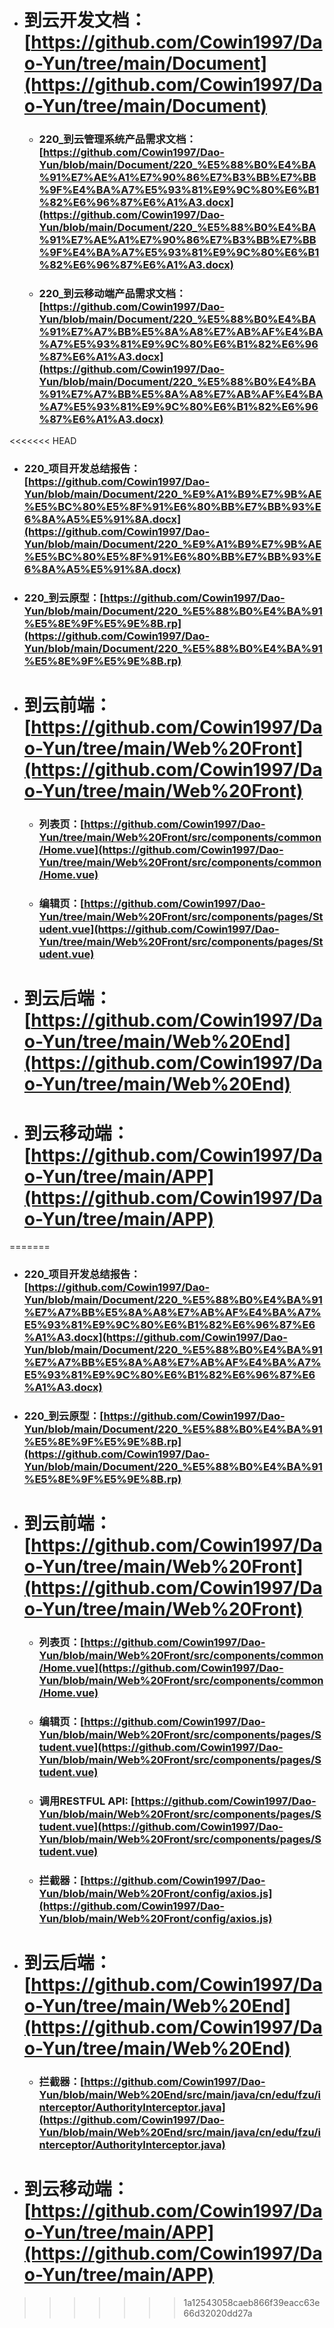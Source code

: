 + # 到云开发文档：[https://github.com/Cowin1997/Dao-Yun/tree/main/Document](https://github.com/Cowin1997/Dao-Yun/tree/main/Document)
   - ### 220_到云管理系统产品需求文档：[https://github.com/Cowin1997/Dao-Yun/blob/main/Document/220_%E5%88%B0%E4%BA%91%E7%AE%A1%E7%90%86%E7%B3%BB%E7%BB%9F%E4%BA%A7%E5%93%81%E9%9C%80%E6%B1%82%E6%96%87%E6%A1%A3.docx](https://github.com/Cowin1997/Dao-Yun/blob/main/Document/220_%E5%88%B0%E4%BA%91%E7%AE%A1%E7%90%86%E7%B3%BB%E7%BB%9F%E4%BA%A7%E5%93%81%E9%9C%80%E6%B1%82%E6%96%87%E6%A1%A3.docx)
   - ### 220_到云移动端产品需求文档：[https://github.com/Cowin1997/Dao-Yun/blob/main/Document/220_%E5%88%B0%E4%BA%91%E7%A7%BB%E5%8A%A8%E7%AB%AF%E4%BA%A7%E5%93%81%E9%9C%80%E6%B1%82%E6%96%87%E6%A1%A3.docx](https://github.com/Cowin1997/Dao-Yun/blob/main/Document/220_%E5%88%B0%E4%BA%91%E7%A7%BB%E5%8A%A8%E7%AB%AF%E4%BA%A7%E5%93%81%E9%9C%80%E6%B1%82%E6%96%87%E6%A1%A3.docx)
<<<<<<< HEAD
   - ### 220_项目开发总结报告：[https://github.com/Cowin1997/Dao-Yun/blob/main/Document/220_%E9%A1%B9%E7%9B%AE%E5%BC%80%E5%8F%91%E6%80%BB%E7%BB%93%E6%8A%A5%E5%91%8A.docx](https://github.com/Cowin1997/Dao-Yun/blob/main/Document/220_%E9%A1%B9%E7%9B%AE%E5%BC%80%E5%8F%91%E6%80%BB%E7%BB%93%E6%8A%A5%E5%91%8A.docx)
   - ### 220_到云原型：[https://github.com/Cowin1997/Dao-Yun/blob/main/Document/220_%E5%88%B0%E4%BA%91%E5%8E%9F%E5%9E%8B.rp](https://github.com/Cowin1997/Dao-Yun/blob/main/Document/220_%E5%88%B0%E4%BA%91%E5%8E%9F%E5%9E%8B.rp)
+ # 到云前端：[https://github.com/Cowin1997/Dao-Yun/tree/main/Web%20Front](https://github.com/Cowin1997/Dao-Yun/tree/main/Web%20Front)
   - ### 列表页：[https://github.com/Cowin1997/Dao-Yun/tree/main/Web%20Front/src/components/common/Home.vue](https://github.com/Cowin1997/Dao-Yun/tree/main/Web%20Front/src/components/common/Home.vue)
   - ### 编辑页：[https://github.com/Cowin1997/Dao-Yun/tree/main/Web%20Front/src/components/pages/Student.vue](https://github.com/Cowin1997/Dao-Yun/tree/main/Web%20Front/src/components/pages/Student.vue)
+ # 到云后端：[https://github.com/Cowin1997/Dao-Yun/tree/main/Web%20End](https://github.com/Cowin1997/Dao-Yun/tree/main/Web%20End)
+ # 到云移动端：[https://github.com/Cowin1997/Dao-Yun/tree/main/APP](https://github.com/Cowin1997/Dao-Yun/tree/main/APP)	
=======
   - ### 220_项目开发总结报告：[https://github.com/Cowin1997/Dao-Yun/blob/main/Document/220_%E5%88%B0%E4%BA%91%E7%A7%BB%E5%8A%A8%E7%AB%AF%E4%BA%A7%E5%93%81%E9%9C%80%E6%B1%82%E6%96%87%E6%A1%A3.docx](https://github.com/Cowin1997/Dao-Yun/blob/main/Document/220_%E5%88%B0%E4%BA%91%E7%A7%BB%E5%8A%A8%E7%AB%AF%E4%BA%A7%E5%93%81%E9%9C%80%E6%B1%82%E6%96%87%E6%A1%A3.docx)
   - ### 220_到云原型：[https://github.com/Cowin1997/Dao-Yun/blob/main/Document/220_%E5%88%B0%E4%BA%91%E5%8E%9F%E5%9E%8B.rp](https://github.com/Cowin1997/Dao-Yun/blob/main/Document/220_%E5%88%B0%E4%BA%91%E5%8E%9F%E5%9E%8B.rp)
+ # 到云前端：[https://github.com/Cowin1997/Dao-Yun/tree/main/Web%20Front](https://github.com/Cowin1997/Dao-Yun/tree/main/Web%20Front)
   - ### 列表页：[https://github.com/Cowin1997/Dao-Yun/blob/main/Web%20Front/src/components/common/Home.vue](https://github.com/Cowin1997/Dao-Yun/blob/main/Web%20Front/src/components/common/Home.vue)
   - ### 编辑页：[https://github.com/Cowin1997/Dao-Yun/blob/main/Web%20Front/src/components/pages/Student.vue](https://github.com/Cowin1997/Dao-Yun/blob/main/Web%20Front/src/components/pages/Student.vue)
   - ### 调用RESTFUL API: [https://github.com/Cowin1997/Dao-Yun/blob/main/Web%20Front/src/components/pages/Student.vue](https://github.com/Cowin1997/Dao-Yun/blob/main/Web%20Front/src/components/pages/Student.vue)
   - ### 拦截器：[https://github.com/Cowin1997/Dao-Yun/blob/main/Web%20Front/config/axios.js](https://github.com/Cowin1997/Dao-Yun/blob/main/Web%20Front/config/axios.js)
+ # 到云后端：[https://github.com/Cowin1997/Dao-Yun/tree/main/Web%20End](https://github.com/Cowin1997/Dao-Yun/tree/main/Web%20End)
   - ### 拦截器：[https://github.com/Cowin1997/Dao-Yun/blob/main/Web%20End/src/main/java/cn/edu/fzu/interceptor/AuthorityInterceptor.java](https://github.com/Cowin1997/Dao-Yun/blob/main/Web%20End/src/main/java/cn/edu/fzu/interceptor/AuthorityInterceptor.java)
+ # 到云移动端：[https://github.com/Cowin1997/Dao-Yun/tree/main/APP](https://github.com/Cowin1997/Dao-Yun/tree/main/APP)	
>>>>>>> 1a12543058caeb866f39eacc63e66d32020dd27a
